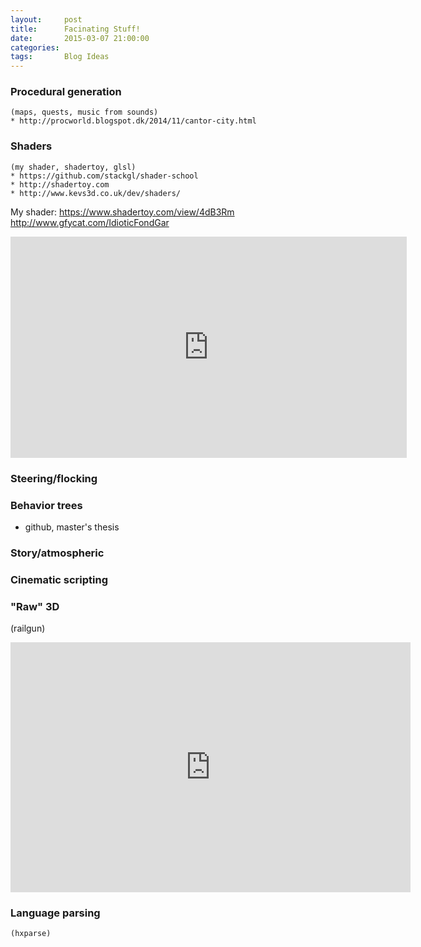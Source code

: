 ```yaml
---
layout:     post
title:      Facinating Stuff!
date:       2015-03-07 21:00:00
categories: 
tags:       Blog Ideas
---
```


### Procedural generation 
    (maps, quests, music from sounds)
    * http://procworld.blogspot.dk/2014/11/cantor-city.html

### Shaders
    (my shader, shadertoy, glsl)
    * https://github.com/stackgl/shader-school
    * http://shadertoy.com
    * http://www.kevs3d.co.uk/dev/shaders/

My shader: https://www.shadertoy.com/view/4dB3Rm
http://www.gfycat.com/IdioticFondGar

<!-- ![ray marching]({{ site.baseurl }}/images/ray_marching.gif) -->

<iframe src="http://gfycat.com/ifr/IdioticFondGar" frameborder="0" scrolling="no" width="634" height="354" style="-webkit-backface-visibility: hidden;-webkit-transform: scale(1);" ></iframe>

### Steering/flocking


### Behavior trees
* github, master's thesis

### Story/atmospheric

### Cinematic scripting

### "Raw" 3D

(railgun)

<!-- ![cubefire]({{ site.baseurl }}/images/cubefire.gif) -->

<iframe src="http://gfycat.com/ifr/PointedBackAfricanwildcat" frameborder="0" scrolling="no" width="640" height="400" style="-webkit-backface-visibility: hidden;-webkit-transform: scale(1);" ></iframe>

### Language parsing
    (hxparse)
